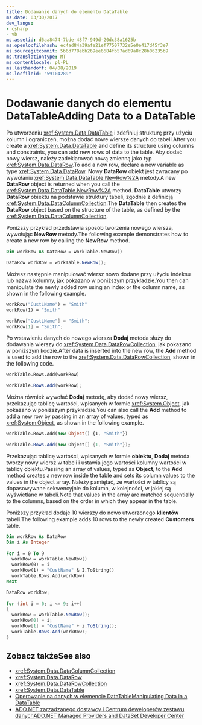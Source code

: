 ```yaml
---
title: Dodawanie danych do elementu DataTable
ms.date: 03/30/2017
dev_langs:
- csharp
- vb
ms.assetid: d6aa8474-7bde-48f7-949d-20dc38a1625b
ms.openlocfilehash: ec4ad84a39afe21ef77507732e5e0e417d45f3e7
ms.sourcegitcommit: 5b6d778ebb269ee6684fb57ad69a8c28b06235b9
ms.translationtype: MT
ms.contentlocale: pl-PL
ms.lasthandoff: 04/08/2019
ms.locfileid: "59104289"
---
```

# <a name="adding-data-to-a-datatable"></a><span data-ttu-id="30afa-102">Dodawanie danych do elementu DataTable</span><span class="sxs-lookup"><span data-stu-id="30afa-102">Adding Data to a DataTable</span></span>
<span data-ttu-id="30afa-103">Po utworzeniu <xref:System.Data.DataTable> i zdefiniuj strukturę przy użyciu kolumn i ograniczeń, można dodać nowe wiersze danych do tabeli.</span><span class="sxs-lookup"><span data-stu-id="30afa-103">After you create a <xref:System.Data.DataTable> and define its structure using columns and constraints, you can add new rows of data to the table.</span></span> <span data-ttu-id="30afa-104">Aby dodać nowy wiersz, należy zadeklarować nową zmienną jako typ <xref:System.Data.DataRow>.</span><span class="sxs-lookup"><span data-stu-id="30afa-104">To add a new row, declare a new variable as type <xref:System.Data.DataRow>.</span></span> <span data-ttu-id="30afa-105">Nowy **DataRow** obiekt jest zwracany po wywołaniu <xref:System.Data.DataTable.NewRow%2A> metody.</span><span class="sxs-lookup"><span data-stu-id="30afa-105">A new **DataRow** object is returned when you call the <xref:System.Data.DataTable.NewRow%2A> method.</span></span> <span data-ttu-id="30afa-106">**DataTable** utworzy **DataRow** obiektu na podstawie struktury tabeli, zgodnie z definicją <xref:System.Data.DataColumnCollection>.</span><span class="sxs-lookup"><span data-stu-id="30afa-106">The **DataTable** then creates the **DataRow** object based on the structure of the table, as defined by the <xref:System.Data.DataColumnCollection>.</span></span>  
  
 <span data-ttu-id="30afa-107">Poniższy przykład przedstawia sposób tworzenia nowego wiersza, wywołując **NewRow** metody.</span><span class="sxs-lookup"><span data-stu-id="30afa-107">The following example demonstrates how to create a new row by calling the **NewRow** method.</span></span>  
  
```vb  
Dim workRow As DataRow = workTable.NewRow()  
```  
  
```csharp  
DataRow workRow = workTable.NewRow();  
```  
  
 <span data-ttu-id="30afa-108">Możesz następnie manipulować wiersz nowo dodane przy użyciu indeksu lub nazwa kolumny, jak pokazano w poniższym przykładzie.</span><span class="sxs-lookup"><span data-stu-id="30afa-108">You then can manipulate the newly added row using an index or the column name, as shown in the following example.</span></span>  
  
```vb  
workRow("CustLName") = "Smith"  
workRow(1) = "Smith"  
```  
  
```csharp  
workRow["CustLName"] = "Smith";  
workRow[1] = "Smith";  
```  
  
 <span data-ttu-id="30afa-109">Po wstawieniu danych do nowego wiersza **Dodaj** metoda służy do dodawania wierszy do <xref:System.Data.DataRowCollection>, jak pokazano w poniższym kodzie.</span><span class="sxs-lookup"><span data-stu-id="30afa-109">After data is inserted into the new row, the **Add** method is used to add the row to the <xref:System.Data.DataRowCollection>, shown in the following code.</span></span>  
  
```vb  
workTable.Rows.Add(workRow)  
```  
  
```csharp  
workTable.Rows.Add(workRow);  
```  
  
 <span data-ttu-id="30afa-110">Można również wywołać **Dodaj** metodę, aby dodać nowy wiersz, przekazując tablicę wartości, wpisanych w formie <xref:System.Object>, jak pokazano w poniższym przykładzie.</span><span class="sxs-lookup"><span data-stu-id="30afa-110">You can also call the **Add** method to add a new row by passing in an array of values, typed as <xref:System.Object>, as shown in the following example.</span></span>  
  
```vb  
workTable.Rows.Add(new Object() {1, "Smith"})  
```  
  
```csharp  
workTable.Rows.Add(new Object[] {1, "Smith"});  
```  
  
 <span data-ttu-id="30afa-111">Przekazując tablicę wartości, wpisanych w formie **obiektu**, **Dodaj** metoda tworzy nowy wiersz w tabeli i ustawia jego wartości kolumny wartości w tablicy obiektu.</span><span class="sxs-lookup"><span data-stu-id="30afa-111">Passing an array of values, typed as **Object**, to the **Add** method creates a new row inside the table and sets its column values to the values in the object array.</span></span> <span data-ttu-id="30afa-112">Należy pamiętać, że wartości w tablicy są dopasowywane sekwencyjnie do kolumn, w kolejności, w jakiej są wyświetlane w tabeli.</span><span class="sxs-lookup"><span data-stu-id="30afa-112">Note that values in the array are matched sequentially to the columns, based on the order in which they appear in the table.</span></span>  
  
 <span data-ttu-id="30afa-113">Poniższy przykład dodaje 10 wierszy do nowo utworzonego **klientów** tabeli.</span><span class="sxs-lookup"><span data-stu-id="30afa-113">The following example adds 10 rows to the newly created **Customers** table.</span></span>  
  
```vb  
Dim workRow As DataRow  
Dim i As Integer  
  
For i = 0 To 9  
  workRow = workTable.NewRow()  
  workRow(0) = i  
  workRow(1) = "CustName" & I.ToString()  
  workTable.Rows.Add(workRow)  
Next  
```  
  
```csharp  
DataRow workRow;  
  
for (int i = 0; i <= 9; i++)   
{  
  workRow = workTable.NewRow();  
  workRow[0] = i;  
  workRow[1] = "CustName" + i.ToString();  
  workTable.Rows.Add(workRow);  
}  
```  
  
## <a name="see-also"></a><span data-ttu-id="30afa-114">Zobacz także</span><span class="sxs-lookup"><span data-stu-id="30afa-114">See also</span></span>

- <xref:System.Data.DataColumnCollection>
- <xref:System.Data.DataRow>
- <xref:System.Data.DataRowCollection>
- <xref:System.Data.DataTable>
- [<span data-ttu-id="30afa-115">Operowanie na danych w elemencie DataTable</span><span class="sxs-lookup"><span data-stu-id="30afa-115">Manipulating Data in a DataTable</span></span>](../../../../../docs/framework/data/adonet/dataset-datatable-dataview/manipulating-data-in-a-datatable.md)
- [<span data-ttu-id="30afa-116">ADO.NET zarządzanego dostawcy i Centrum deweloperów zestawu danych</span><span class="sxs-lookup"><span data-stu-id="30afa-116">ADO.NET Managed Providers and DataSet Developer Center</span></span>](https://go.microsoft.com/fwlink/?LinkId=217917)
